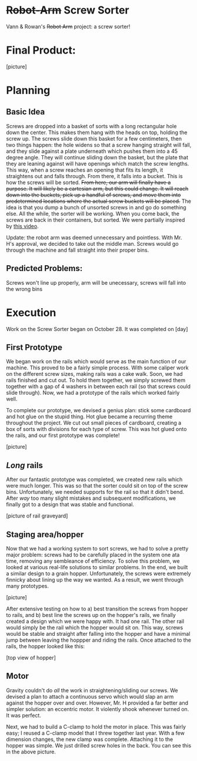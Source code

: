 # ~~Robot-Arm~~ Screw Sorter
Vann & Rowan's ~~Robot Arm~~ project: a screw sorter!

# Final Product:
[picture]

# Planning

## Basic Idea
Screws are dropped into a basket of sorts with a long rectangular hole down the center. This makes them hang with the heads on top, holding the screw up. The screws slide down this basket for a few centimeters, then two things happen: the hole widens so that a screw hanging straight will fall, and they slide against a plate underneath which pushes them into a 45 degree angle. They will continue sliding down the basket, but the plate that they are leaning against will have openings which match the screw lengths. This way, when a screw reaches an opening that fits its length, it straightens out and falls through. From there, it falls into a bucket. This is how the screws will be sorted. ~~From here, our arm will finally have a purpose. It will likely be a cartesian arm, but this could change. It will reach down into the buckets, pick up a handful of screws, and move them into predetermined locations where the actual screw buckets will be placed.~~ The idea is that you dump a bunch of unsorted screws in and go do something else. All the while, the sorter will be working. When you come back, the screws are back in their containers, but sorted. We were partially inspired by [this video](https://www.youtube.com/watch?v=YA69V4txt-M&t=364s).

Update: the robot arm was deemed unnecessary and pointless. With Mr. H's approval, we decided to take out the middle man. Screws would go through the machine and fall straight into their proper bins.

## Predicted Problems:
Screws won't line up properly, arm will be unecessary, screws will fall into the wrong bins

# Execution
Work on the Screw Sorter began on October 28. It was completed on [day]

## First Prototype
We began work on the rails which would serve as the main function of our machine. This proved to be a fairly simple process. With some caliper work on the different screw sizes, making rails was a cake walk. Soon, we had rails finished and cut out. To hold them together, we simply screwed them together with a gap of 4 washers in between each rail (so that screws could slide through). Now, we had a prototype of the rails which worked fairly well.

To complete our prototype, we devised a genius plan: stick some cardboard and hot glue on the stupid thing. Hot glue became a recurring theme throughout the project. We cut out small pieces of cardboard, creating a box of sorts with divisions for each type of screw. This was hot glued onto the rails, and our first prototype was complete!

[picture]

## _Long_ rails
After our fantastic prototype was completed, we created new rails which were much longer. This was so that the sorter could sit on top of the screw bins. Unfortunately, we needed supports for the rail so that it didn't bend. After _way_ too many slight mistakes and subsequent modifications, we finally got to a design that was stable and functional.

[picture of rail graveyard]

## Staging area/hopper
Now that we had a working system to sort screws, we had to solve a pretty major problem: screws had to be carefully placed in the system one ata time, removing any sembleance of efficiency. To solve this problem, we looked at various real-life solutions to similar problems. In the end, we built a similar design to a grain hopper. Unfortunately, the screws were extremely finnicky about lining up the way we wanted. As a result, we went through many prototypes.

[picture]

After extensive testing on how to a) best transition the screws from hopper to rails, and b) best line the screws up on the hopper's rails, we finally created a design which we were happy with. It had one rail. The other rail would simply be the rail which the hopper would sit on. This way, screws would be stable and straight after falling into the hopper and have a minimal jump between leaving the hoppper and riding the rails. Once attached to the rails, the hopper looked like this:

[top view of hopper]

## Motor
Gravity couldn't do *all* the work in straightening/sliding our screws. We devised a plan to attach a continuous servo which would slap an arm against the hopper over and over. However, Mr. H provided a far better and simpler solution: an eccentric motor. It violently shook whenever turned on. It was perfect.

Next, we had to build a C-clamp to hold the motor in place. This was fairly easy; I reused a C-clamp model that I threw together last year. With a few dimension changes, the new clamp was complete. Attaching it to the hopper was simple. We just drilled screw holes in the back. You can see this in the above picture.
